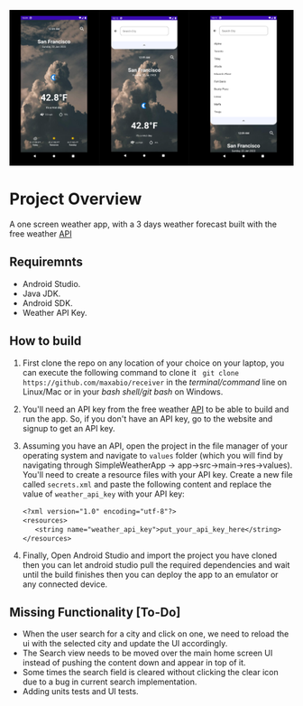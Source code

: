 ![alt text](./screenshot/screenshot-project-overview.png)

# Project Overview
A one screen weather app, with a 3 days weather forecast built with the free weather [API](https://www.weatherapi.com)

## Requiremnts
- Android Studio.
- Java JDK.
- Android SDK.
- Weather API Key.

## How to build

1. First clone the repo on any location of your choice on your laptop, you can execute the following command to clone it ` git clone https://github.com/maxabio/receiver` in the _terminal/command_ line on Linux/Mac or in your _bash shell/git bash_ on Windows.

2. You'll need an API key from the free weather [API](https://www.weatherapi.com) to be able to build and run the app. So, if you don't have an API key, go to the website and signup to get an API key.

3. Assuming you have an API, open the project in the file manager of your operating system and navigate to `values` folder (which you will find by navigating through SimpleWeatherApp -> app->src->main->res->values). You'll need to create a resource files with your API key. Create a new file called `secrets.xml` and paste the following content and replace the value of `weather_api_key` with your API key:
    ```
    <?xml version="1.0" encoding="utf-8"?>
    <resources>
       <string name="weather_api_key">put_your_api_key_here</string>
    </resources>
    ```
4. Finally, Open Android Studio and import the project you have cloned then you can let android studio pull the required dependencies and wait until the build finishes then you can deploy the app to an emulator or any connected device. 


## Missing Functionality [To-Do]

- When the user search for a city and click on one, we need to reload the ui with the selected city and update the UI accordingly.
- The Search view needs to be moved over the main home screen UI instead of pushing the content down and appear in top of it.
- Some times the search field is cleared without clicking the clear icon due to a bug in current search implementation.
- Adding units tests and UI tests.